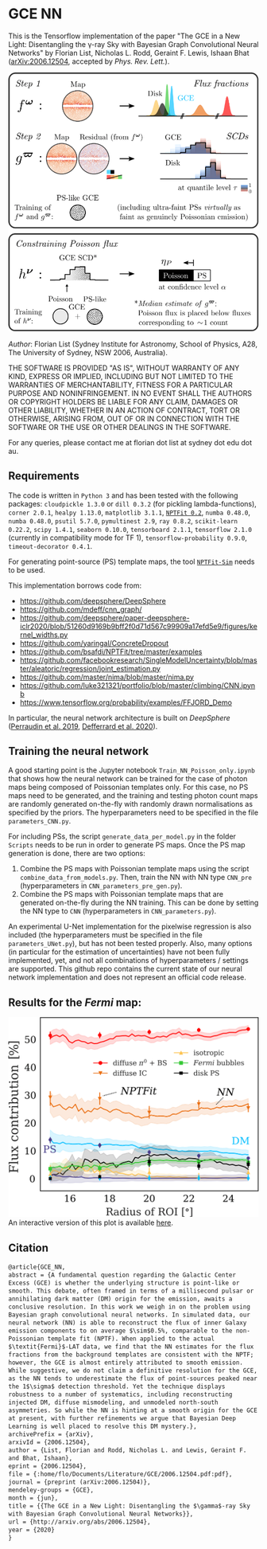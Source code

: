 # GCE NN
This is the Tensorflow implementation of the paper "The GCE in a New Light: Disentangling the γ-ray Sky with Bayesian Graph Convolutional Neural Networks" by Florian List, Nicholas L. Rodd, Geraint F. Lewis, Ishaan Bhat ([arXiv:2006.12504](https://arxiv.org/abs/2006.12504), accepted by *Phys. Rev. Lett.*).

![NN_sketch](https://github.com/FloList/GCE_NN/blob/main/pngs/NN_sketch.png)

*Author*: Florian List (Sydney Institute for Astronomy, School of Physics, A28, The University of Sydney, NSW 2006, Australia).

THE SOFTWARE IS PROVIDED "AS IS", WITHOUT WARRANTY OF ANY KIND, EXPRESS OR IMPLIED, INCLUDING BUT NOT LIMITED TO THE WARRANTIES OF MERCHANTABILITY, FITNESS FOR A PARTICULAR PURPOSE AND NONINFRINGEMENT. IN NO EVENT SHALL THE AUTHORS OR COPYRIGHT HOLDERS BE LIABLE FOR ANY CLAIM, DAMAGES OR OTHER LIABILITY, WHETHER IN AN ACTION OF CONTRACT, TORT OR OTHERWISE, ARISING FROM, OUT OF OR IN CONNECTION WITH THE SOFTWARE OR THE USE OR OTHER DEALINGS IN THE SOFTWARE.
   
For any queries, please contact me at florian dot list at sydney dot edu dot au.

## Requirements
The code is written in ```Python 3``` and has been tested with the following packages: ```cloudpickle 1.3.0``` or ```dill 0.3.2``` (for pickling lambda-functions), ```corner 2.0.1```, ```healpy 1.13.0```, ```matplotlib 3.1.1```, [```NPTFit 0.2```](https://github.com/bsafdi/NPTFit), ```numba 0.48.0```, ```numba 0.48.0```, ```psutil 5.7.0```, ```pymultinest 2.9```, ```ray 0.8.2```, ```scikit-learn 0.22.2```, ```scipy 1.4.1```, ```seaborn 0.10.0```, ```tensorboard 2.1.1```, ```tensorflow 2.1.0 ``` (currently in compatibility mode for TF 1), ```tensorflow-probability 0.9.0```, ```timeout-decorator 0.4.1```.

For generating point-source (PS) template maps, the tool [```NPTFit-Sim```](https://github.com/nickrodd/NPTFit-Sim) needs to be used.

This implementation borrows code from:
* https://github.com/deepsphere/DeepSphere
* https://github.com/mdeff/cnn_graph/
* https://github.com/deepsphere/paper-deepsphere-iclr2020/blob/51260d9169b9bff2f0d71d567c99909a17efd5e9/figures/kernel_widths.py
* https://github.com/yaringal/ConcreteDropout
* https://github.com/bsafdi/NPTFit/tree/master/examples
* https://github.com/facebookresearch/SingleModelUncertainty/blob/master/aleatoric/regression/joint_estimation.py
* https://github.com/master/nima/blob/master/nima.py
* https://github.com/luke321321/portfolio/blob/master/climbing/CNN.ipynb
* https://www.tensorflow.org/probability/examples/FFJORD_Demo

In particular, the neural network architecture is built on *DeepSphere* ([Perraudin et al. 2019](http://arxiv.org/abs/1810.12186), [Defferrard et al. 2020](https://openreview.net/pdf?id=B1e3OlStPB)).

## Training the neural network
A good starting point is the Jupyter notebook ```Train_NN_Poisson_only.ipynb``` that shows how the neural network can be trained for the case of photon maps being composed of Poissonian templates only. For this case, no PS maps need to be generated, and the training and testing photon count maps are randomly generated on-the-fly with randomly drawn normalisations as specified by the priors. The hyperparameters need to be specified in the file ```parameters_CNN.py```. 

For including PSs, the script ```generate_data_per_model.py``` in the folder ```Scripts``` needs to be run in order to generate PS maps. Once the PS map generation is done, there are two options:
 1. Combine the PS maps with Poissonian template maps using the script ```combine_data_from_models.py```. Then, train the NN with NN type `CNN_pre` (hyperparameters in ```CNN_parameters_pre_gen.py```).
 2. Combine the PS maps with Poissonian template maps that are generated on-the-fly during the NN training. This can be done by setting the NN type to `CNN` (hyperparameters in ```CNN_parameters.py```).

An experimental U-Net implementation for the pixelwise regression is also included (the hyperparameters must be specified in the file ```parameters_UNet.py```), but has not been tested properly. Also, many options (in particular for the estimation of uncertainties) have not been fully implemented, yet, and not all combinations of hyperparameters / settings are supported. This github repo contains the current state of our neural network implementation and does not represent an official code release.

## Results for the *Fermi* map:
![Fermi_results](https://github.com/FloList/GCE_NN/blob/main/pngs/Predictions_for_Fermi.png)
An interactive version of this plot is available [here](https://zenodo.org/record/4044689/).

## Citation
```
@article{GCE_NN,
abstract = {A fundamental question regarding the Galactic Center Excess (GCE) is whether the underlying structure is point-like or smooth. This debate, often framed in terms of a millisecond pulsar or annihilating dark matter (DM) origin for the emission, awaits a conclusive resolution. In this work we weigh in on the problem using Bayesian graph convolutional neural networks. In simulated data, our neural network (NN) is able to reconstruct the flux of inner Galaxy emission components to on average $\sim$0.5%, comparable to the non-Poissonian template fit (NPTF). When applied to the actual $\textit{Fermi}$-LAT data, we find that the NN estimates for the flux fractions from the background templates are consistent with the NPTF; however, the GCE is almost entirely attributed to smooth emission. While suggestive, we do not claim a definitive resolution for the GCE, as the NN tends to underestimate the flux of point-sources peaked near the 1$\sigma$ detection threshold. Yet the technique displays robustness to a number of systematics, including reconstructing injected DM, diffuse mismodeling, and unmodeled north-south asymmetries. So while the NN is hinting at a smooth origin for the GCE at present, with further refinements we argue that Bayesian Deep Learning is well placed to resolve this DM mystery.},
archivePrefix = {arXiv},
arxivId = {2006.12504},
author = {List, Florian and Rodd, Nicholas L. and Lewis, Geraint F. and Bhat, Ishaan},
eprint = {2006.12504},
file = {:home/flo/Documents/Literature/GCE/2006.12504.pdf:pdf},
journal = {preprint (arXiv:2006.12504)},
mendeley-groups = {GCE},
month = {jun},
title = {{The GCE in a New Light: Disentangling the $\gamma$-ray Sky with Bayesian Graph Convolutional Neural Networks}},
url = {http://arxiv.org/abs/2006.12504},
year = {2020}
}
```




